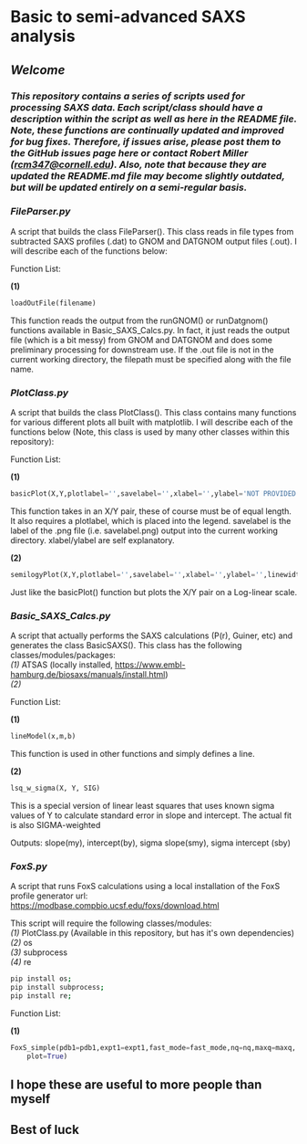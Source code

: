 # Basic to semi-advanced SAXS analysis #

## _Welcome_  ##
### _This repository contains a series of scripts used for processing SAXS data. Each script/class should have a description within the script as well as here in the README file. Note, these functions are continually updated and improved for bug fixes. Therefore, if issues arise, please post them to the GitHub issues page here or contact Robert Miller (rcm347@cornell.edu). Also, note that because they are updated the README.md file may become slightly outdated, but will be updated entirely on a semi-regular basis._ ###

### _FileParser.py_ ###

A script that builds the class FileParser(). This class reads in file types from subtracted SAXS profiles (.dat)
to GNOM and DATGNOM output files (.out). I will describe each of the functions below:

Function List:  

**(1)** 

```python
loadOutFile(filename)
```
This function reads the output from the runGNOM() or runDatgnom() functions available in Basic_SAXS_Calcs.py.
In fact, it just reads the output file (which is a bit messy) from GNOM and DATGNOM and does some preliminary processing
for downstream use. If the .out file is not in the current working directory, the filepath must be specified along with the file name.

### _PlotClass.py_ ###

A script that builds the class PlotClass(). This class contains many functions for various different plots
all built with matplotlib. I will describe each of the functions below (Note, this class is used by many other classes within this repository):

Function List:  

**(1)**
```python
basicPlot(X,Y,plotlabel='',savelabel='',xlabel='',ylabel='NOT PROVIDED')
``` 
This function takes in an X/Y pair, these of course must be of equal length. 
It also requires a plotlabel, which is placed into the legend.
savelabel is the label of the .png file (i.e. savelabel.png) output into the current working directory. xlabel/ylabel are self explanatory.

**(2)** 

```python
semilogyPlot(X,Y,plotlabel='',savelabel='',xlabel='',ylabel='',linewidth=4)
```

Just like the basicPlot() function but plots the X/Y pair on a Log-linear scale.

### _Basic_SAXS_Calcs.py_ ###

A script that actually performs the SAXS calculations (P(r), Guiner, etc) and generates the class
BasicSAXS().
This class has the following classes/modules/packages:  
_(1)_ ATSAS (locally installed, https://www.embl-hamburg.de/biosaxs/manuals/install.html)  
_(2)_  

Function List:  

**(1)** 
```python
lineModel(x,m,b)
```

This function is used in other functions and simply defines a line.


**(2)**
```python
lsq_w_sigma(X, Y, SIG)
```
This is a special version of linear least squares that uses 
known sigma values of Y to calculate standard error in slope and intercept. 
The actual fit is also SIGMA-weighted

Outputs: slope(my), intercept(by), sigma slope(smy), sigma intercept (sby)


### _FoxS.py_ ###

A script that runs FoxS calculations using a local installation of the FoxS
profile generator 
url: https://modbase.compbio.ucsf.edu/foxs/download.html

This script will require the following classes/modules:  
_(1)_ PlotClass.py (Available in this repository, but has it's own dependencies)  
_(2)_ os  
_(3)_ subprocess  
_(4)_ re  

```zsh
pip install os;
pip install subprocess;
pip install re;
``` 

Function List:  

**(1)**
```python
FoxS_simple(pdb1=pdb1,expt1=expt1,fast_mode=fast_mode,nq=nq,maxq=maxq, exH=exH,offset=offset,
	plot=True)
```


## I hope these are useful to more people than myself ##
## Best of luck ##